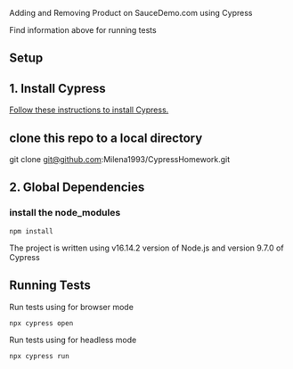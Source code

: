 Adding and Removing Product on SauceDemo.com using Cypress

Find information above for running tests
## Setup

## 1. Install Cypress

[Follow these instructions to install Cypress.](https://on.cypress.io/installing-cypress)


## clone this repo to a local directory
git clone git@github.com:Milena1993/CypressHomework.git


## 2. Global Dependencies
### install the node_modules
 ```shell
npm install
 ```
 
 The project is written using v16.14.2 version of Node.js and version 9.7.0 of Cypress

  
## Running Tests
Run tests using for browser mode
 ```shell
npx cypress open
 ```
Run tests using for headless mode 
 ```shell
npx cypress run
 ```

